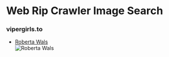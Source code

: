 # Web Rip Crawler Image Search

### vipergirls.to

 * [Roberta Wals](https://vipergirls.to/threads/670666-Wals-Roberta-Set-137)  
 ![Roberta Wals][1]
 
 
 
 [1]: http://111.imagebam.com/download/_ahm627YEQicaIjzs96TQQ/34204/342037927/00000000.jpg